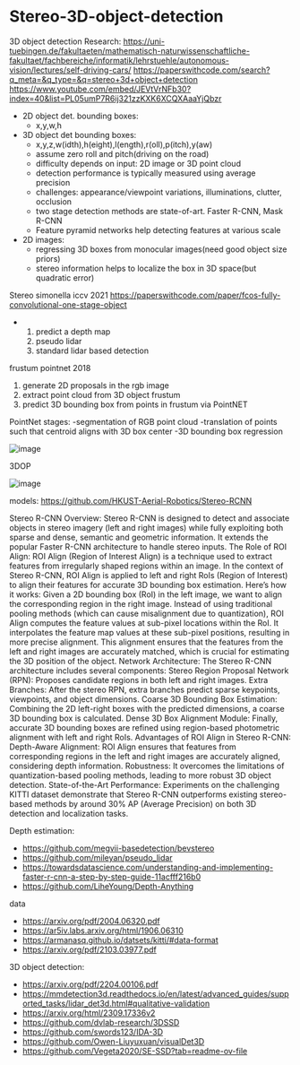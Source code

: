 # Stereo-3D-object-detection

3D object detection Research:
https://uni-tuebingen.de/fakultaeten/mathematisch-naturwissenschaftliche-fakultaet/fachbereiche/informatik/lehrstuehle/autonomous-vision/lectures/self-driving-cars/
https://paperswithcode.com/search?q_meta=&q_type=&q=stereo+3d+object+detection
https://www.youtube.com/embed/JEVtVrNFb30?index=40&list=PL05umP7R6ij321zzKXK6XCQXAaaYjQbzr

- 2D object det. bounding boxes: 
  - x,y,w,h
- 3D object det bounding boxes:
  - x,y,z,w(idth),h(eight),l(ength),r(oll),p(itch),y(aw)
  - assume zero roll and pitch(driving on the road)
  - difficulty depends on input: 2D image or 3D point cloud
  - detection performance is typically measured using average precision
  - challenges: appearance/viewpoint variations, illuminations, clutter, occlusion
  - two stage detection methods are state-of-art. Faster R-CNN, Mask R-CNN
  - Feature pyramid networks help detecting features at various scale
- 2D images:
  - regressing 3D boxes from monocular images(need good object size priors)
  - stereo information helps to localize the box in 3D space(but quadratic error)

Stereo
simonella iccv 2021
https://paperswithcode.com/paper/fcos-fully-convolutional-one-stage-object
  - 1. predict a depth map
    2. pseudo lidar
    3. standard lidar based detection
       
frustum pointnet 2018
  1. generate 2D proposals in the rgb image
  2. extract point cloud from 3D object frustum
  3. predict 3D bounding box from points in frustum via PointNET

PointNet stages:
  -segmentation of RGB point cloud
  -translation of points such that centroid aligns with 3D box center
  -3D bounding box regression

![image](https://github.com/hajni77/Stereo-3D-object-detection/assets/78812524/60f08378-97b0-4ab5-8a7d-2c0cc2d47d2c)

3DOP

![image](https://github.com/hajni77/Stereo-3D-object-detection/assets/78812524/a6067e1a-3efb-4fa2-8ce0-84094f75abc4)

models:
https://github.com/HKUST-Aerial-Robotics/Stereo-RCNN

Stereo R-CNN Overview:
Stereo R-CNN is designed to detect and associate objects in stereo imagery (left and right images) while fully exploiting both sparse and dense, semantic and geometric information.
It extends the popular Faster R-CNN architecture to handle stereo inputs.
The Role of ROI Align:
ROI Align (Region of Interest Align) is a technique used to extract features from irregularly shaped regions within an image.
In the context of Stereo R-CNN, ROI Align is applied to left and right RoIs (Region of Interest) to align their features for accurate 3D bounding box estimation.
Here’s how it works:
Given a 2D bounding box (RoI) in the left image, we want to align the corresponding region in the right image.
Instead of using traditional pooling methods (which can cause misalignment due to quantization), ROI Align computes the feature values at sub-pixel locations within the RoI.
It interpolates the feature map values at these sub-pixel positions, resulting in more precise alignment.
This alignment ensures that the features from the left and right images are accurately matched, which is crucial for estimating the 3D position of the object.
Network Architecture:
The Stereo R-CNN architecture includes several components:
Stereo Region Proposal Network (RPN): Proposes candidate regions in both left and right images.
Extra Branches: After the stereo RPN, extra branches predict sparse keypoints, viewpoints, and object dimensions.
Coarse 3D Bounding Box Estimation: Combining the 2D left-right boxes with the predicted dimensions, a coarse 3D bounding box is calculated.
Dense 3D Box Alignment Module: Finally, accurate 3D bounding boxes are refined using region-based photometric alignment with left and right RoIs.
Advantages of ROI Align in Stereo R-CNN:
Depth-Aware Alignment: ROI Align ensures that features from corresponding regions in the left and right images are accurately aligned, considering depth information.
Robustness: It overcomes the limitations of quantization-based pooling methods, leading to more robust 3D object detection.
State-of-the-Art Performance: Experiments on the challenging KITTI dataset demonstrate that Stereo R-CNN outperforms existing stereo-based methods by around 30% AP (Average Precision) on both 3D detection and localization tasks.


Depth estimation:
- https://github.com/megvii-basedetection/bevstereo
- https://github.com/mileyan/pseudo_lidar
- https://towardsdatascience.com/understanding-and-implementing-faster-r-cnn-a-step-by-step-guide-11acfff216b0
- https://github.com/LiheYoung/Depth-Anything

data
- https://arxiv.org/pdf/2004.06320.pdf
- https://ar5iv.labs.arxiv.org/html/1906.06310
- https://armanasq.github.io/datsets/kitti/#data-format
- https://arxiv.org/pdf/2103.03977.pdf

3D object detection:

- https://arxiv.org/pdf/2204.00106.pdf
- https://mmdetection3d.readthedocs.io/en/latest/advanced_guides/supported_tasks/lidar_det3d.html#qualitative-validation
- https://arxiv.org/html/2309.17336v2
- https://github.com/dvlab-research/3DSSD
- https://github.com/swords123/IDA-3D
- https://github.com/Owen-Liuyuxuan/visualDet3D
- https://github.com/Vegeta2020/SE-SSD?tab=readme-ov-file
